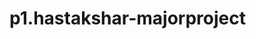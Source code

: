 # p1.hastakshar-majorproject
 # <script src="https://gist.github.com/themadan/32a5cac2905cceba32ba655b3c393b2f.js"></script>
